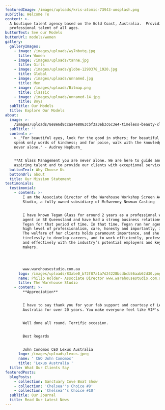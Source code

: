 ```yaml
---
featuredImage: /images/uploads/kris-atomic-73943-unsplash.png
subTitle: Welcome To
content: >-
  A boutique talent agency based on the Gold Coast, Australia.  Providing
  professional talent of all ages.
buttonText: See our Models
buttonUrl: models/women
gallery:
  galleryImages:
    - image: /images/uploads/wy7nbxtq.jpg
      title: Women
    - image: /images/uploads/tanne.jpg
      title: Girls
    - image: /images/uploads/globe-1290378_1920.jpg
      title: Global
    - image: /images/uploads/unnamed.jpg
      title: Men
    - image: /images/uploads/Bitmap.png
      title: Classic
    - image: /images/uploads/unnamed-14.jpg
      title: Boys
  subTitle: Our Models
  title: Explore Our Models
about:
  image: >-
    /images/uploads/8e8e6d8ccaa4e8063cbf3a3eb3c6c3e4-timeless-beauty-classic-beauty.jpg
  subTitle: ''
  content: >-
    > _"For beautiful eyes, look for the good in others; for beautiful lips,
    speak only words of kindness; and for poise, walk with the knowledge you are
    never alone." - Audrey Hepburn_


    **At Glass Management you are never alone. We are here to guide and nurture
    aspiring talent and to provide our clients with exceptional service.**
  buttonText: Why Choose Us
  buttonUrl: about
  title: Our Mission Statement
testimonials:
  testimonial:
    - content: >-
        I am the Associate Director of the Warehouse Workshop Screen Acting
        Studio, a fully owned subsidiary of McSweeney Newman Casting


        I have known Tegan Glass for around 2 years as a professional working
        agent in SE Queensland and have had a strong business relationship with
        Tegan for that period of time. In that time, Tegan ran her agency with a
        high level of professionalism, care, honesty and importantly, integrity.
        The welfare of her clients holds paramount importance, and she works
        tirelessly to develop careers, and to work efficiently, professionally
        and effectively with the industry’s potential employers and key decision
        makers.




        www.warehousestudio.com.au
      logo: /images/uploads/83abe0_b72f87a1a7d24228bcdbcb56aab62d30.png
      name: Philip Holder- Associate Director www.warehousestudio.com.au
      title: The Warehouse Studio
    - content: >-
        **Appreciation**


        I have to say thank you for your fab support and courtesy of Lexus
        Australia for over 20 years. You make everyone feel like VIP's.


        Well done all round. Terrific occasion.


        Best Regards


        John Conomos CEO Lexus Australia
      logo: /images/uploads/lexus.jpeg
      name: ' CEO John Conomos'
      title: 'Lexus Australia '
  title: What Our Clients Say
featuredPosts:
  blogPosts:
    - collection: Sanctuary Cove Boat Show
    - collection: 'Chelsea''s Choice #9'
    - collection: 'Chelsea''s Choice #10'
  subTitle: Our Journal
  title: Read Our Latest News
---
```


